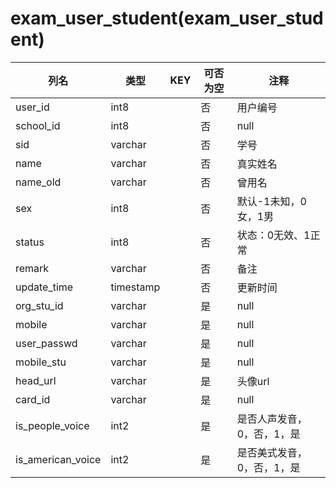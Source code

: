 # exam_user_student(exam_user_student)
| 列名   | 类型   | KEY  | 可否为空 | 注释   |
| ---- | ---- | ---- | ---- | ---- |
|user_id|int8||否|用户编号|
|school_id|int8||否|null|
|sid|varchar||否|学号|
|name|varchar||否|真实姓名|
|name_old|varchar||否|曾用名|
|sex|int8||否|默认-1未知，0女，1男|
|status|int8||否|状态：0无效、1正常|
|remark|varchar||否|备注|
|update_time|timestamp||否|更新时间|
|org_stu_id|varchar||是|null|
|mobile|varchar||是|null|
|user_passwd|varchar||是|null|
|mobile_stu|varchar||是|null|
|head_url|varchar||是|头像url|
|card_id|varchar||是|null|
|is_people_voice|int2||是|是否人声发音，0，否，1，是|
|is_american_voice|int2||是|是否美式发音，0，否，1，是|
